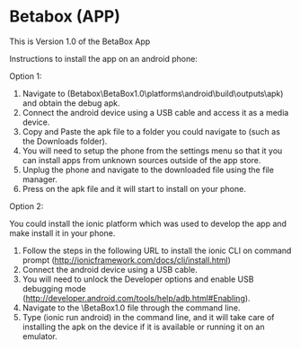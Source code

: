# Betabox (APP)
This is Version 1.0 of the BetaBox App

Instructions to install the app on an android phone:

Option 1:

1. Navigate to (Betabox\BetaBox1.0\platforms\android\build\outputs\apk) and obtain the debug apk.
2. Connect the android device using a USB cable and access it as a media device.
3. Copy and Paste the apk file to a folder you could navigate to (such as the Downloads folder).
4. You will need to setup the phone from the settings menu so that it you can install apps from unknown sources outside of the app store.
5. Unplug the phone and navigate to the downloaded file using the file manager.
6. Press on the apk file and it will start to install on your phone.

Option 2:

You could install the ionic platform which was used to develop the app and make install it in your phone.

1. Follow the steps in the following URL to install the ionic CLI on command prompt (http://ionicframework.com/docs/cli/install.html)
2. Connect the android device using a USB cable.
3. You will need to unlock the Developer options and enable USB debugging mode (http://developer.android.com/tools/help/adb.html#Enabling).
4. Navigate to the \BetaBox1.0 file through the command line.
5. Type (ionic run android) in the command line, and it will take care of installing the apk on the device if it is available or running it on an emulator.
